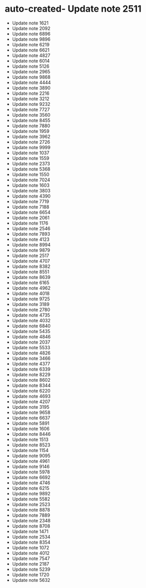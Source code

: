 # auto-created- Update note 2511
- Update note 1621
- Update note 2092
- Update note 6896
- Update note 9896
- Update note 6219
- Update note 6621
- Update note 4827
- Update note 6014
- Update note 5126
- Update note 2965
- Update note 9868
- Update note 4444
- Update note 3890
- Update note 2216
- Update note 3212
- Update note 9232
- Update note 7727
- Update note 3560
- Update note 8455
- Update note 7880
- Update note 1959
- Update note 3962
- Update note 2726
- Update note 9999
- Update note 1037
- Update note 1559
- Update note 2373
- Update note 5368
- Update note 1550
- Update note 7024
- Update note 1603
- Update note 3803
- Update note 4390
- Update note 7719
- Update note 7188
- Update note 6654
- Update note 2061
- Update note 1176
- Update note 2546
- Update note 7893
- Update note 4123
- Update note 8994
- Update note 9879
- Update note 2517
- Update note 4707
- Update note 8382
- Update note 8551
- Update note 8639
- Update note 6165
- Update note 4962
- Update note 4018
- Update note 9725
- Update note 3189
- Update note 2780
- Update note 4735
- Update note 4032
- Update note 6840
- Update note 5435
- Update note 4846
- Update note 2037
- Update note 5533
- Update note 4826
- Update note 3466
- Update note 4377
- Update note 6339
- Update note 8229
- Update note 8602
- Update note 8344
- Update note 6220
- Update note 4693
- Update note 4207
- Update note 3195
- Update note 9658
- Update note 6637
- Update note 5891
- Update note 1606
- Update note 8446
- Update note 1513
- Update note 8523
- Update note 1154
- Update note 9095
- Update note 4961
- Update note 9146
- Update note 5978
- Update note 6692
- Update note 4746
- Update note 6215
- Update note 9892
- Update note 5582
- Update note 2523
- Update note 8878
- Update note 7889
- Update note 2348
- Update note 8708
- Update note 1471
- Update note 2534
- Update note 8354
- Update note 1072
- Update note 4012
- Update note 7547
- Update note 2187
- Update note 5239
- Update note 1720
- Update note 5632
